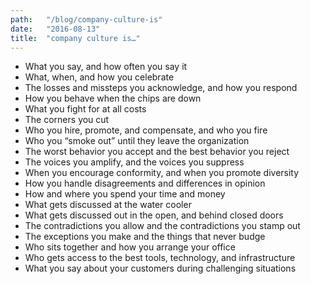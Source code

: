 ```yaml
---
path:	"/blog/company-culture-is"
date:	"2016-08-13"
title:	"company culture is…"
---
```


* What you say, and how often you say it
* What, when, and how you celebrate
* The losses and missteps you acknowledge, and how you respond
* How you behave when the chips are down
* What you fight for at all costs
* The corners you cut
* Who you hire, promote, and compensate, and who you fire
* Who you “smoke out” until they leave the organization
* The worst behavior you accept and the best behavior you reject
* The voices you amplify, and the voices you suppress
* When you encourage conformity, and when you promote diversity
* How you handle disagreements and differences in opinion
* How and where you spend your time and money
* What gets discussed at the water cooler
* What gets discussed out in the open, and behind closed doors
* The contradictions you allow and the contradictions you stamp out
* The exceptions you make and the things that never budge
* Who sits together and how you arrange your office
* Who gets access to the best tools, technology, and infrastructure
* What you say about your customers during challenging situations
